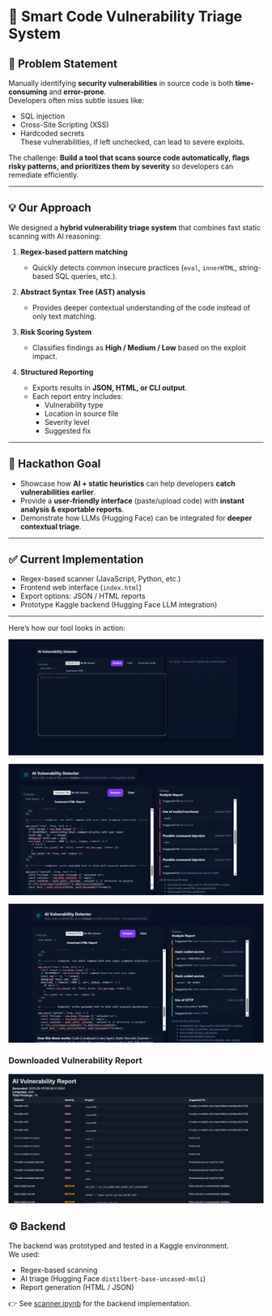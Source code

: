 # 🔐 Smart Code Vulnerability Triage System

## 🚩 Problem Statement
Manually identifying **security vulnerabilities** in source code is both **time-consuming** and **error-prone**.  
Developers often miss subtle issues like:
- SQL injection
- Cross-Site Scripting (XSS)
- Hardcoded secrets  
These vulnerabilities, if left unchecked, can lead to severe exploits.  

The challenge: **Build a tool that scans source code automatically, flags risky patterns, and prioritizes them by severity** so developers can remediate efficiently.

---

## 💡 Our Approach
We designed a **hybrid vulnerability triage system** that combines fast static scanning with AI reasoning:

1. **Regex-based pattern matching**  
   - Quickly detects common insecure practices (`eval`, `innerHTML`, string-based SQL queries, etc.).

2. **Abstract Syntax Tree (AST) analysis**   
   - Provides deeper contextual understanding of the code instead of only text matching.

3. **Risk Scoring System**  
   - Classifies findings as **High / Medium / Low** based on the exploit impact.

4. **Structured Reporting**  
   - Exports results in **JSON, HTML, or CLI output**.  
   - Each report entry includes:
     - Vulnerability type  
     - Location in source file  
     - Severity level  
     - Suggested fix  

---

## 🎯 Hackathon Goal
- Showcase how **AI + static heuristics** can help developers **catch vulnerabilities earlier**.  
- Provide a **user-friendly interface** (paste/upload code) with **instant analysis & exportable reports**.  
- Demonstrate how LLMs (Hugging Face) can be integrated for **deeper contextual triage**.

---

## ✅ Current Implementation
- Regex-based scanner (JavaScript, Python, etc.)  
- Frontend web interface (`index.html`)  
- Export options: JSON / HTML reports  
- Prototype Kaggle backend (Hugging Face LLM integration)

---

Here’s how our tool looks in action:

![Frontend Screenshot](frontend.png)

![Frontend](demo1.png)

![Frontend](demo1.2.png)

### Downloaded Vulnerability Report
![Report](demo2.png)

## ⚙️ Backend

The backend was prototyped and tested in a Kaggle environment.  
We used:
- Regex-based scanning
- AI triage (Hugging Face `distilbert-base-uncased-mnli`)
- Report generation (HTML / JSON)

👉 See [scanner.ipynb](scanner.ipynb) for the backend implementation.

